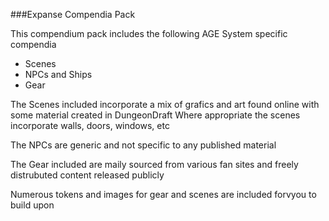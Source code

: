 ###Expanse Compendia Pack

This compendium pack includes the following AGE System specific compendia
- Scenes
- NPCs and Ships
- Gear

The Scenes included incorporate a mix of grafics and art found online with some material created in DungeonDraft  Where appropriate the scenes incorporate walls, doors, windows, etc

The NPCs are generic and not specific to any published material

The Gear included are maily sourced from various fan sites and freely distrubuted content released publicly

Numerous tokens and images for gear and scenes are included forvyou to build upon
